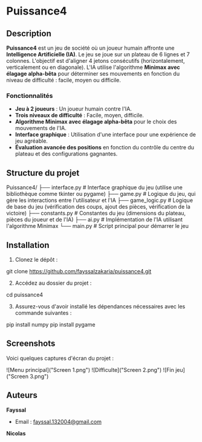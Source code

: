# Puissance4 

## Description

**Puissance4** est un jeu de société où un joueur humain affronte une **Intelligence Artificielle (IA)**. Le jeu se joue sur un plateau de 6 lignes et 7 colonnes. L'objectif est d'aligner 4 jetons consécutifs (horizontalement, verticalement ou en diagonale). L'IA utilise l'algorithme **Minimax avec élagage alpha-bêta** pour déterminer ses mouvements en fonction du niveau de difficulté : facile, moyen ou difficile.

### Fonctionnalités

- **Jeu à 2 joueurs** : Un joueur humain contre l'IA.
- **Trois niveaux de difficulté** : Facile, moyen, difficile.
- **Algorithme Minimax avec élagage alpha-bêta** pour le choix des mouvements de l'IA.
- **Interface graphique** : Utilisation d'une interface pour une expérience de jeu agréable.
- **Évaluation avancée des positions** en fonction du contrôle du centre du plateau et des configurations gagnantes.

## Structure du projet

Puissance4/ ├── interface.py # Interface graphique du jeu (utilise une bibliothèque comme tkinter ou pygame) ├── game.py # Logique du jeu, qui gère les interactions entre l'utilisateur et l'IA ├── game_logic.py # Logique de base du jeu (vérification des coups, ajout des pièces, vérification de la victoire) ├── constants.py # Constantes du jeu (dimensions du plateau, pièces du joueur et de l'IA) ├── ai.py # Implémentation de l'IA utilisant l'algorithme Minimax └── main.py # Script principal pour démarrer le jeu
## Installation

1. Clonez le dépôt :


git clone https://github.com/fayssalzakaria/puissance4.git


2. Accédez au dossier du projet :

cd puissance4


3. Assurez-vous d'avoir installé les dépendances nécessaires avec les commande suivantes :


  pip install numpy
  pip install pygame
## Screenshots

Voici quelques captures d'écran du projet :

![Menu principal]("Screen 1.png")
![Difficulte]("Screen 2.png")
![Fin jeu]("Screen 3.png")
##  Auteurs  
**Fayssal**  
- Email : fayssal.132004@gmail.com
  
**Nicolas**  
